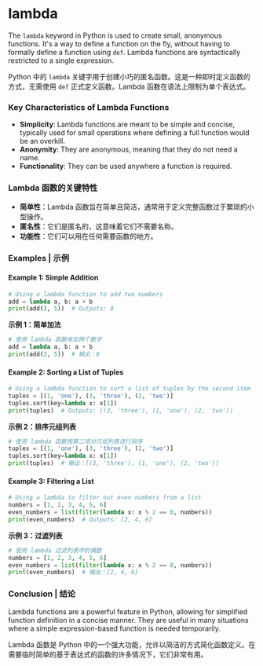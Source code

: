 # lambda 
The `lambda` keyword in Python is used to create small, anonymous functions. It's a way to define a function on the fly, without having to formally define a function using `def`. Lambda functions are syntactically restricted to a single expression.

Python 中的 `lambda` 关键字用于创建小巧的匿名函数。这是一种即时定义函数的方式，无需使用 `def` 正式定义函数。Lambda 函数在语法上限制为单个表达式。

### Key Characteristics of Lambda Functions

- **Simplicity**: Lambda functions are meant to be simple and concise, typically used for small operations where defining a full function would be an overkill.
- **Anonymity**: They are anonymous, meaning that they do not need a name.
- **Functionality**: They can be used anywhere a function is required.

### Lambda 函数的关键特性

- **简单性**：Lambda 函数旨在简单且简洁，通常用于定义完整函数过于繁琐的小型操作。
- **匿名性**：它们是匿名的，这意味着它们不需要名称。
- **功能性**：它们可以用在任何需要函数的地方。

### Examples | 示例

#### Example 1: Simple Addition

```python
# Using a lambda function to add two numbers
add = lambda a, b: a + b
print(add(3, 5))  # Outputs: 8
```

**示例 1：简单加法**

```python
# 使用 lambda 函数来加两个数字
add = lambda a, b: a + b
print(add(3, 5))  # 输出：8
```

#### Example 2: Sorting a List of Tuples

```python
# Using a lambda function to sort a list of tuples by the second item
tuples = [(1, 'one'), (3, 'three'), (2, 'two')]
tuples.sort(key=lambda x: x[1])
print(tuples)  # Outputs: [(3, 'three'), (1, 'one'), (2, 'two')]
```

**示例 2：排序元组列表**

```python
# 使用 lambda 函数按第二项对元组列表进行排序
tuples = [(1, 'one'), (3, 'three'), (2, 'two')]
tuples.sort(key=lambda x: x[1])
print(tuples)  # 输出：[(3, 'three'), (1, 'one'), (2, 'two')]
```

#### Example 3: Filtering a List

```python
# Using a lambda to filter out even numbers from a list
numbers = [1, 2, 3, 4, 5, 6]
even_numbers = list(filter(lambda x: x % 2 == 0, numbers))
print(even_numbers)  # Outputs: [2, 4, 6]
```

**示例 3：过滤列表**

```python
# 使用 lambda 过滤列表中的偶数
numbers = [1, 2, 3, 4, 5, 6]
even_numbers = list(filter(lambda x: x % 2 == 0, numbers))
print(even_numbers)  # 输出：[2, 4, 6]
```

### Conclusion | 结论

Lambda functions are a powerful feature in Python, allowing for simplified function definition in a concise manner. They are useful in many situations where a simple expression-based function is needed temporarily.

Lambda 函数是 Python 中的一个强大功能，允许以简洁的方式简化函数定义。在需要临时简单的基于表达式的函数的许多情况下，它们非常有用。
